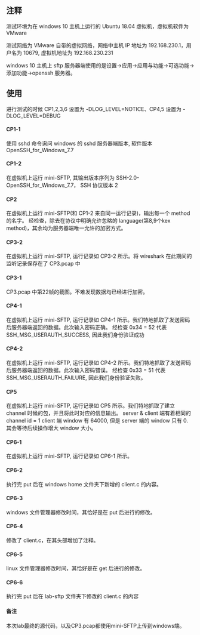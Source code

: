 ## 注释

测试环境为在 windows 10 主机上运行的 Ubuntu 18.04 虚拟机，虚拟机软件为 VMware

测试网络为 VMware 自带的虚拟网络，网络中主机 IP 地址为 192.168.230.1，用户名为 10679, 虚拟机地址为 192.168.230.231

windows 10 主机上 sftp 服务器端使用的是设置->应用->应用与功能->可选功能->添加功能->openssh 服务器。

## 使用

进行测试的时候 CP1,2,3,6 设置为 -DLOG_LEVEL=NOTICE、CP4,5 设置为 -DLOG_LEVEL=DEBUG

#### CP1-1

使用 sshd 命令询问 windows 的 sshd 服务器端版本, 软件版本 OpenSSH_for_Windows_7.7

#### CP1-2

在虚拟机上运行 mini-SFTP, 其输出版本序列为 SSH-2.0-OpenSSH_for_Windows_7.7， SSH 协议版本 2

#### CP2

在虚拟机上运行 mini-SFTP(和 CP1-2 来自同一运行记录)，输出每一个 method 的名字。
经检查，除去在协议中明确允许忽略的 language(第8,9个kex method)，其余均为服务器端唯一允许的加密方式。


#### CP3-2

在虚拟机上运行 mini-SFTP, 运行记录如 CP3-2 所示。将 wireshark 在此期间的监听记录保存在了 CP3.pcap 中

#### CP3-1

CP3.pcap 中第22帧的截图。不难发现数据均已经进行加密。

#### CP4-1

在虚拟机上运行 mini-SFTP, 运行记录如 CP4-1 所示。我们特地抓取了发送密码后服务器端返回的数据。此次输入密码正确。
经检查 0x34 = 52 代表 SSH_MSG_USERAUTH_SUCCESS, 因此我们身份验证成功

#### CP4-2

在虚拟机上运行 mini-SFTP, 运行记录如 CP4-2 所示。我们特地抓取了发送密码后服务器端返回的数据。此次输入密码错误。
经检查 0x33 = 51 代表 SSH_MSG_USERAUTH_FAILURE, 因此我们身份验证失败。

#### CP5

在虚拟机上运行 mini-SFTP, 运行记录如 CP5 所示。我们特地抓取了建立 channel 时候的包，并且将此时对应的信息输出。
server & client 端有着相同的 channel id = 1
client 端 window 有 64000, 但是 server 端的 window 只有 0. 其会等待后续操作增大 window 大小。

#### CP6-1
在虚拟机上运行 mini-SFTP, 运行记录如 CP6-1 所示。

#### CP6-2
执行完 put 后在 windows home 文件夹下新增的 client.c 的内容。

#### CP6-3
windows 文件管理器修改时间，其恰好是在 put 后进行的修改。

#### CP6-4
修改了 client.c，在其头部增加了注释。

#### CP6-5
linux 文件管理器修改时间，其恰好是在 get 后进行的修改。

#### CP6-6
执行完 put 后在 lab-sftp 文件夹下修改的 client.c 的内容

#### 备注

本次lab最终的源代码，以及CP3.pcap都使用mini-SFTP上传到windows端。







